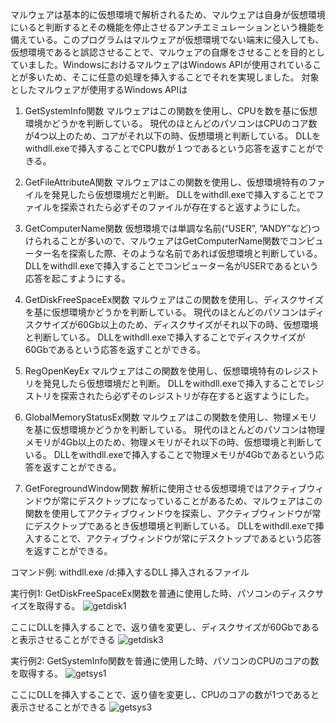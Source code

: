 マルウェアは基本的に仮想環境で解析されるため、マルウェアは自身が仮想環境にいると判断するとその機能を停止させるアンチエミュレーションという機能を備えている。このプログラムはマルウェアが仮想環境でない端末に侵入しても、仮想環境であると誤認させることで、マルウェアの自爆をさせることを目的としていました。WindowsにおけるマルウェアはWindows APIが使用されていることが多いため、そこに任意の処理を挿入することでそれを実現しました。
対象としたマルウェアが使用するWindows APIは
1. GetSystemInfo関数
   マルウェアはこの関数を使用し、CPUを数を基に仮想環境かどうかを判断している。
   現代のほとんどのパソコンはCPUのコア数が4つ以上のため、コアがそれ以下の時、仮想環境と判断している。
   DLLをwithdll.exeで挿入することでCPU数が１つであるという応答を返すことができる。

2. GetFileAttributeA関数
   マルウェアはこの関数を使用し、仮想環境特有のファイルを発見したら仮想環境だと判断。
    DLLをwithdll.exeで挿入することでファイルを探索されたら必ずそのファイルが存在すると返すようにした。
    
3. GetComputerName関数
   仮想環境では単調な名前(“USER”, ”ANDY”など)つけられることが多いので、マルウェアはGetComputerName関数でコンピューター名を探索した際、そのような名前であれば仮想環境と判断している。
   DLLをwithdll.exeで挿入することでコンピューター名がUSERであるという応答を起こすようにする。
   
4. GetDiskFreeSpaceEx関数
   マルウェアはこの関数を使用し、ディスクサイズを基に仮想環境かどうかを判断している。
   現代のほとんどのパソコンはディスクサイズが60Gb以上のため、ディスクサイズがそれ以下の時、仮想環境と判断している。
   DLLをwithdll.exeで挿入することでディスクサイズが60Gbであるという応答を返すことができる。
   
5. RegOpenKeyEx
   マルウェアはこの関数を使用し、仮想環境特有のレジストリを発見したら仮想環境だと判断。
    DLLをwithdll.exeで挿入することでレジストリを探索されたら必ずそのレジストリが存在すると返すようにした。
    
6. GlobalMemoryStatusEx関数
   マルウェアはこの関数を使用し、物理メモリを基に仮想環境かどうかを判断している。
   現代のほとんどのパソコンは物理メモリが4Gb以上のため、物理メモリがそれ以下の時、仮想環境と判断している。
   DLLをwithdll.exeで挿入することで物理メモリが4Gbであるという応答を返すことができる。
   
7. GetForegroundWindow関数
   解析に使用させる仮想環境ではアクティブウィンドウが常にデスクトップになっていることがあるため、マルウェアはこの関数を使用してアクティブウィンドウを探索し、アクティブウィンドウが常にデスクトップであるとき仮想環境と判断している。
   DLLをwithdll.exeで挿入することで、アクティブウィンドウが常にデスクトップであるという応答を返すことができる。

コマンド例:
withdll.exe /d:挿入するDLL 挿入されるファイル

実行例1:
GetDiskFreeSpaceEx関数を普通に使用した時、パソコンのディスクサイズを取得する。
![getdisk1](https://user-images.githubusercontent.com/78842084/119761874-95824f00-bee7-11eb-9cdb-d8de397d3be5.JPG)

ここにDLLを挿入することで、返り値を変更し、ディスクサイズが60Gbであると表示させることができる
![getdisk3](https://user-images.githubusercontent.com/78842084/119761775-67047400-bee7-11eb-9083-d5c211fdde49.JPG)

実行例2:
GetSystemInfo関数を普通に使用した時、パソコンのCPUのコアの数を取得する。
![getsys1](https://user-images.githubusercontent.com/78842084/119762331-720bd400-bee8-11eb-9f0c-7dbb0472d729.jpg)

ここにDLLを挿入することで、返り値を変更し、CPUのコアの数が1つであると表示させることができる
![getsys3](https://user-images.githubusercontent.com/78842084/119762392-94055680-bee8-11eb-8922-c80f2df78e2e.png)
